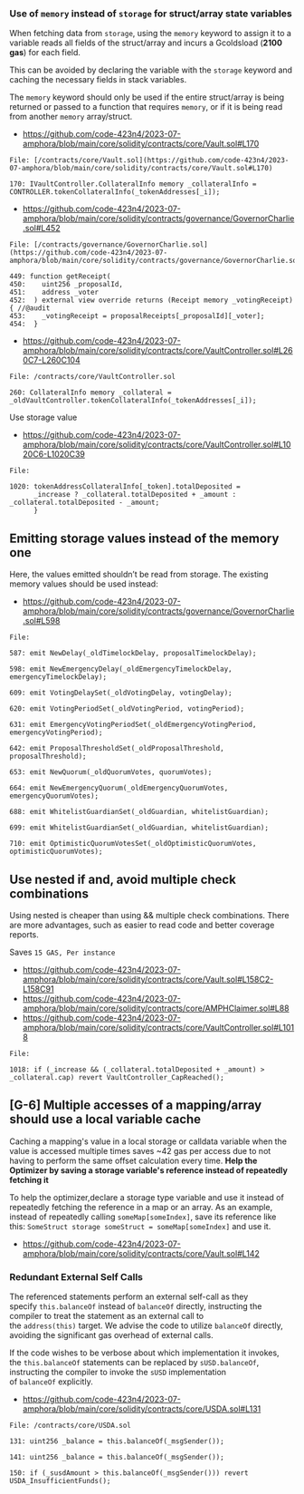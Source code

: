### Use of `memory` instead of `storage` for struct/array state variables

When fetching data from `storage`, using the `memory` keyword to assign it to a variable reads all fields of the struct/array and incurs a Gcoldsload (**2100 gas**) for each field.

This can be avoided by declaring the variable with the `storage` keyword and caching the necessary fields in stack variables.

The `memory` keyword should only be used if the entire struct/array is being returned or passed to a function that requires `memory`, or if it is being read from another `memory` array/struct.

- https://github.com/code-423n4/2023-07-amphora/blob/main/core/solidity/contracts/core/Vault.sol#L170

```solidity
File: [/contracts/core/Vault.sol](https://github.com/code-423n4/2023-07-amphora/blob/main/core/solidity/contracts/core/Vault.sol#L170) 

170: IVaultController.CollateralInfo memory _collateralInfo = CONTROLLER.tokenCollateralInfo(_tokenAddresses[_i]);
```

- https://github.com/code-423n4/2023-07-amphora/blob/main/core/solidity/contracts/governance/GovernorCharlie.sol#L452

```solidity
File: [/contracts/governance/GovernorCharlie.sol](https://github.com/code-423n4/2023-07-amphora/blob/main/core/solidity/contracts/governance/GovernorCharlie.sol#L452)

449: function getReceipt(
450:    uint256 _proposalId,
451:    address _voter
452:  ) external view override returns (Receipt memory _votingReceipt) { //@audit
453:    _votingReceipt = proposalReceipts[_proposalId][_voter];
454:  }
```

- https://github.com/code-423n4/2023-07-amphora/blob/main/core/solidity/contracts/core/VaultController.sol#L260C7-L260C104

```solidity
File: /contracts/core/VaultController.sol

260: CollateralInfo memory _collateral = _oldVaultController.tokenCollateralInfo(_tokenAddresses[_i]);
```

Use storage value

- https://github.com/code-423n4/2023-07-amphora/blob/main/core/solidity/contracts/core/VaultController.sol#L1020C6-L1020C39

```solidity
File: 

1020: tokenAddressCollateralInfo[_token].totalDeposited =
      _increase ? _collateral.totalDeposited + _amount : _collateral.totalDeposited - _amount;
	  } 
```

## **Emitting storage values instead of the memory one**

Here, the values emitted shouldn’t be read from storage. The existing memory values should be used instead:

- https://github.com/code-423n4/2023-07-amphora/blob/main/core/solidity/contracts/governance/GovernorCharlie.sol#L598

```solidity
File:

587: emit NewDelay(_oldTimelockDelay, proposalTimelockDelay);

598: emit NewEmergencyDelay(_oldEmergencyTimelockDelay, emergencyTimelockDelay);

609: emit VotingDelaySet(_oldVotingDelay, votingDelay);

620: emit VotingPeriodSet(_oldVotingPeriod, votingPeriod);

631: emit EmergencyVotingPeriodSet(_oldEmergencyVotingPeriod, emergencyVotingPeriod);

642: emit ProposalThresholdSet(_oldProposalThreshold, proposalThreshold);

653: emit NewQuorum(_oldQuorumVotes, quorumVotes);

664: emit NewEmergencyQuorum(_oldEmergencyQuorumVotes, emergencyQuorumVotes);

688: emit WhitelistGuardianSet(_oldGuardian, whitelistGuardian);

699: emit WhitelistGuardianSet(_oldGuardian, whitelistGuardian);

710: emit OptimisticQuorumVotesSet(_oldOptimisticQuorumVotes, optimisticQuorumVotes);
```

## Use nested if and, avoid multiple check combinations

Using nested is cheaper than using && multiple check combinations. There are more advantages, such as easier to read code and better coverage reports.

Saves `15 GAS, Per instance`

- https://github.com/code-423n4/2023-07-amphora/blob/main/core/solidity/contracts/core/Vault.sol#L158C2-L158C91
- https://github.com/code-423n4/2023-07-amphora/blob/main/core/solidity/contracts/core/AMPHClaimer.sol#L88
- https://github.com/code-423n4/2023-07-amphora/blob/main/core/solidity/contracts/core/VaultController.sol#L1018

```solidity
File:

1018: if (_increase && (_collateral.totalDeposited + _amount) > _collateral.cap) revert VaultController_CapReached();
```

## [G-6] Multiple accesses of a mapping/array should use a local variable cache

Caching a mapping's value in a local storage or calldata variable when the value is accessed multiple times saves ~42 gas per access due to not having to perform the same offset calculation every time. **Help the Optimizer by saving a storage variable's reference instead of repeatedly fetching it**

To help the optimizer,declare a storage type variable and use it instead of repeatedly fetching the reference in a map or an array. As an example, instead of repeatedly calling `someMap[someIndex]`, save its reference like this: `SomeStruct storage someStruct = someMap[someIndex]` and use it.

- https://github.com/code-423n4/2023-07-amphora/blob/main/core/solidity/contracts/core/Vault.sol#L142

### Redundant External Self Calls

The referenced statements perform an external self-call as they specify `this.balanceOf` instead of `balanceOf` directly, instructing the compiler to treat the statement as an external call to the `address(this)` target. We advise the code to utilize `balanceOf` directly, avoiding the significant gas overhead of external calls. 

If the code wishes to be verbose about which implementation it invokes, the `this.balanceOf` statements can be replaced by `sUSD.balanceOf`, instructing the compiler to invoke the `sUSD` implementation of `balanceOf` explicitly.

- https://github.com/code-423n4/2023-07-amphora/blob/main/core/solidity/contracts/core/USDA.sol#L131

```solidity
File: /contracts/core/USDA.sol

131: uint256 _balance = this.balanceOf(_msgSender());

141: uint256 _balance = this.balanceOf(_msgSender());

150: if (_susdAmount > this.balanceOf(_msgSender())) revert USDA_InsufficientFunds();
```